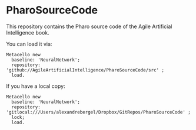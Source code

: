 # PharoSourceCode

This repository contains the Pharo source code of the Agile Artificial Intelligence book.

You can load it via:

```Smalltalk
Metacello new
  baseline: 'NeuralNetwork';
  repository: 'github://AgileArtificialIntelligence/PharoSourceCode/src' ;
  load.
```


If you have a local copy:
```Smalltalk
Metacello new
  baseline: 'NeuralNetwork';
  repository: 'gitlocal:///Users/alexandrebergel/Dropbox/GitRepos/PharoSourceCode' ;
  lock;
  load.
```

